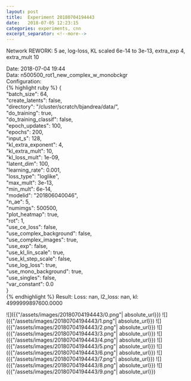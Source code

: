 ```yaml
---
layout: post
title:  Experiment 20180704194443
date:   2018-07-05 12:23:15
categories: experiments, cnn
excerpt_separator: <!--more-->
---
```

Network REWORK: 5 ae, log-loss, KL scaled 6e-14 to 3e-13, extra_exp 4, extra_mult 10  

 <!--more-->
Date: 2018-07-04 19:44  
Data: n500500_rot1_new_complex_w_monobckgr  
Configuration:   
{% highlight ruby %}
{  
    "batch_size": 64,   
    "create_latents": false,   
    "directory": "/cluster/scratch/bjandrea/data/",   
    "do_training": true,   
    "do_training_classif": false,   
    "epoch_updates": 100,   
    "epochs": 200,   
    "input_s": 128,   
    "kl_extra_exponent": 4,   
    "kl_extra_mult": 10,   
    "kl_loss_mult": 1e-09,   
    "latent_dim": 100,   
    "learning_rate": 0.001,   
    "loss_type": "loglike",   
    "max_mult": 3e-13,   
    "min_mult": 6e-14,   
    "modelid": "201806040046",   
    "n_ae": 5,   
    "numimgs": 500500,   
    "plot_heatmap": true,   
    "rot": 1,   
    "use_ce_loss": false,   
    "use_complex_background": false,   
    "use_complex_images": true,   
    "use_exp": false,   
    "use_kl_lin_scale": true,   
    "use_kl_step_scale": false,   
    "use_log_loss": true,   
    "use_mono_background": true,   
    "use_singles": false,   
    "var_constant": 0.0  
}  
{% endhighlight %}
Result: Loss: nan, l2_loss: nan, kl: 4999999897600.0000  

![]({{"/assets/images/20180704194443/0.png"| absolute_url}})
![]({{"/assets/images/20180704194443/1.png"| absolute_url}})
![]({{"/assets/images/20180704194443/2.png"| absolute_url}})
![]({{"/assets/images/20180704194443/3.png"| absolute_url}})
![]({{"/assets/images/20180704194443/4.png"| absolute_url}})
![]({{"/assets/images/20180704194443/5.png"| absolute_url}})
![]({{"/assets/images/20180704194443/6.png"| absolute_url}})
![]({{"/assets/images/20180704194443/7.png"| absolute_url}})
![]({{"/assets/images/20180704194443/8.png"| absolute_url}})
![]({{"/assets/images/20180704194443/9.png"| absolute_url}})
